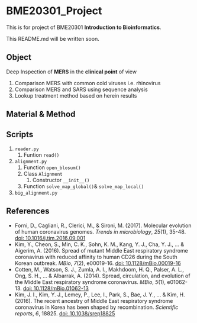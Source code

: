 # BME20301_Project

This is for project of BME20301 **Introduction to Bioinformatics**.

This README.md will be written soon.

## Object

Deep Inspection of **MERS** in the **clinical point** of view

1. Comparison MERS with common cold viruses i.e. rhinovirus
2. Comparison MERS and SARS using sequence analysis
3. Lookup treatment method based on herein results

##  Material & Method



## Scripts

1. `reader.py`
   1. Funtion `read()`
2. `alignment.py`
   1. Function `open_blosum()`
   2. Class `Alignment`
      1. Constructor `__init__()`
   3. Function `solve_map_global()`& `solve_map_local()`
3. `big_alignment.py`

## References

* Forni, D., Cagliani, R., Clerici, M., & Sironi, M. (2017). Molecular evolution of human coronavirus genomes. *Trends in microbiology*, *25*(1), 35-48. [doi: 10.1016/j.tim.2016.09.001](https://doi.org/10.1016/j.tim.2016.09.001) 
* Kim, Y., Cheon, S., Min, C. K., Sohn, K. M., Kang, Y. J., Cha, Y. J., ... & Aigerim, A. (2016). Spread of mutant Middle East respiratory syndrome coronavirus with reduced affinity to human CD26 during the South Korean outbreak. *MBio*, *7*(2), e00019-16. [doi: 10.1128/mBio.00019-16](https://doi.org/10.1128/mBio.00019-16)
* Cotten, M., Watson, S. J., Zumla, A. I., Makhdoom, H. Q., Palser, A. L., Ong, S. H., ... & Albarrak, A. (2014). Spread, circulation, and evolution of the Middle East respiratory syndrome coronavirus. *MBio*, *5*(1), e01062-13. [doi: 10.1128/mBio.01062-13](https://doi.org/10.1128/mBio.01062-13)
* Kim, J. I., Kim, Y. J., Lemey, P., Lee, I., Park, S., Bae, J. Y., ... & Kim, H. (2016). The recent ancestry of Middle East respiratory syndrome coronavirus in Korea has been shaped by recombination. *Scientific reports*, *6*, 18825. [doi: 10.1038/srep18825](https://doi.org/10.1038/srep18825) 